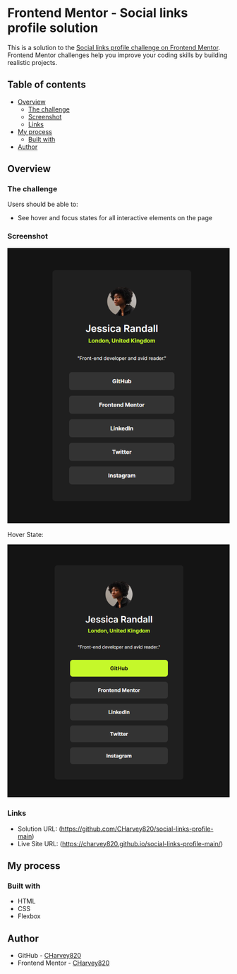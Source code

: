 # Frontend Mentor - Social links profile solution

This is a solution to the [Social links profile challenge on Frontend Mentor](https://www.frontendmentor.io/challenges/social-links-profile-UG32l9m6dQ). Frontend Mentor challenges help you improve your coding skills by building realistic projects. 

## Table of contents

- [Overview](#overview)
  - [The challenge](#the-challenge)
  - [Screenshot](#screenshot)
  - [Links](#links)
- [My process](#my-process)
  - [Built with](#built-with)
- [Author](#author)


## Overview

### The challenge

Users should be able to:

- See hover and focus states for all interactive elements on the page

### Screenshot

![](./ss-final.png)

Hover State:

![](./ss-hoverState.png)


### Links

- Solution URL: (https://github.com/CHarvey820/social-links-profile-main)
- Live Site URL: (https://charvey820.github.io/social-links-profile-main/)

## My process

### Built with

- HTML
- CSS
- Flexbox

## Author

- GitHub - [CHarvey820](https://github.com/CHarvey820)
- Frontend Mentor - [CHarvey820](https://www.frontendmentor.io/profile/CHarvey820)

